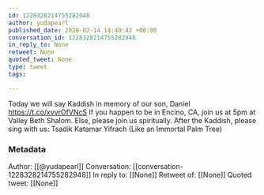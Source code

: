 ```yaml
---
id: 1228328214755282948
author: yudapearl
published_date: 2020-02-14 14:40:42 +00:00
conversation_id: 1228328214755282948
in_reply_to: None
retweet: None
quoted_tweet: None
type: tweet
tags:

---
```


Today we will say Kaddish in memory of our son, Daniel
https://t.co/xvvrOfVNcS
If you happen to be in Encino, CA, join us at 5pm at Valley Beth Shalom. Else, please join us spiritually. After the Kaddish, please sing with us: Tsadik Katamar Yifrach (Like an Immortal Palm Tree)

### Metadata

Author: [[@yudapearl]]
Conversation: [[conversation-1228328214755282948]]
In reply to: [[None]]
Retweet of: [[None]]
Quoted tweet: [[None]]
